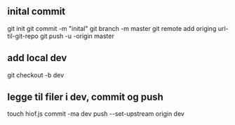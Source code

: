 
## inital commit

git init 
git commit -m "inital" 
git branch -m master
git remote add origing url-til-git-repo 
git push -u -origin master

## add local dev 

git checkout -b dev 

## legge til filer i dev, commit og push 

touch hiof.js 
commit -ma dev
push --set-upstream origin dev 


